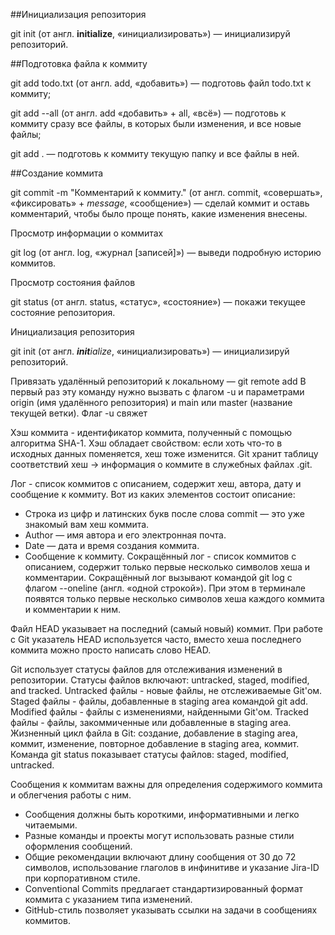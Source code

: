 ##Инициализация репозитория

git init (от англ. **initialize**, «инициализировать») — инициализируй репозиторий.

##Подготовка файла к коммиту

git add todo.txt (от англ. add, «добавить») — подготовь файл todo.txt к коммиту;

git add --all (от англ. add «добавить» + all, «всё») — подготовь к коммиту сразу все файлы, в которых были изменения, и все новые файлы;

git add . — подготовь к коммиту текущую папку и все файлы в ней.

##Создание коммита

git commit -m "Комментарий к коммиту." (от англ. commit, «совершать», «фиксировать» + *message*, «сообщение») — сделай коммит и оставь комментарий, чтобы было проще понять, какие изменения внесены.

Просмотр информации о коммитах

git log (от англ. log, «журнал [записей]») — выведи подробную историю коммитов.

Просмотр состояния файлов

git status (от англ. status, «статус», «состояние») — покажи текущее состояние репозитория.


Инициализация репозитория

git init (от англ. <strong><em>init</em></strong><em>ialize</em>, «инициализировать») — инициализируй репозиторий.

Привязать удалённый репозиторий к локальному — git remote add
В первый раз эту команду нужно вызвать с флагом -u и параметрами origin (имя удалённого репозитория) и main или master (название текущей ветки). Флаг -u свяжет 

Хэш коммита - идентификатор коммита, полученный с помощью алгоритма SHA-1.
Хэш обладает свойством: если хоть что-то в исходных данных поменяется, хеш тоже изменится.
Git хранит таблицу соответствий хеш → информация о коммите в служебных файлах .git.

Лог - список коммитов с описанием, содержит хеш, автора, дату и сообщение к коммиту.
Вот из каких элементов состоит описание:
- Строка из цифр и латинских букв после слова commit — это уже знакомый вам хеш коммита.
- Author — имя автора и его электронная почта.
- Date — дата и время создания коммита.
- Сообщение к коммиту.
Сокращённый лог - список коммитов с описанием, содержит только первые несколько символов хеша и комментарии.
Сокращённый лог вызывают командой git log с флагом --oneline (англ. «одной строкой»). При этом в терминале появятся только первые несколько символов хеша каждого коммита и комментарии к ним.

Файл HEAD указывает на последний (самый новый) коммит.
При работе с Git указатель HEAD используется часто, вместо хеша последнего коммита можно просто написать слово HEAD.

Git использует статусы файлов для отслеживания изменений в репозитории.
Статусы файлов включают: untracked, staged, modified, and tracked.
Untracked файлы - новые файлы, не отслеживаемые Git'ом.
Staged файлы - файлы, добавленные в staging area командой git add.
Modified файлы - файлы с изменениями, найденными Git'ом.
Tracked файлы - файлы, закоммиченные или добавленные в staging area.
Жизненный цикл файла в Git: создание, добавление в staging area, коммит, изменение, повторное добавление в staging area, коммит.
Команда git status показывает статусы файлов: staged, modified, untracked.

Сообщения к коммитам важны для определения содержимого коммита и облегчения работы с ним.
- Сообщения должны быть короткими, информативными и легко читаемыми.
- Разные команды и проекты могут использовать разные стили оформления сообщений.
- Общие рекомендации включают длину сообщения от 30 до 72 символов, использование глаголов в инфинитиве и указание Jira-ID при корпоративном стиле.
- Conventional Commits предлагает стандартизированный формат коммита с указанием типа изменений.
- GitHub-стиль позволяет указывать ссылки на задачи в сообщениях коммитов.